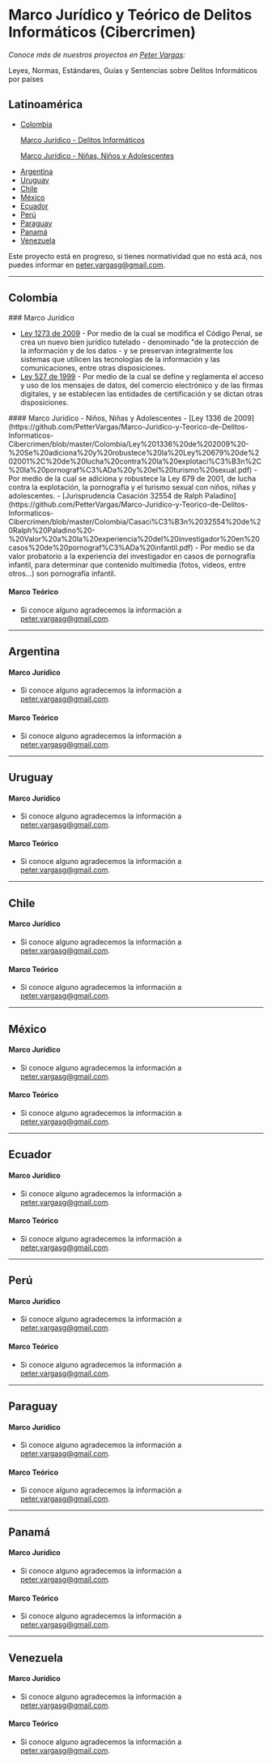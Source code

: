 # Marco Jurídico y Teórico de Delitos Informáticos (Cibercrimen)
_Conoce más de nuestros proyectos en [Peter Vargas](https://petervargas.com):_

Leyes, Normas, Estándares, Guías y Sentencias sobre Delitos Informáticos por países

## Latinoamérica

* [Colombia](#Colombia)<p>
[Marco Jurídico -  Delitos Informáticos](#delitosinformaticos)<p>
[Marco Jurídico -  Niñas, Niños y Adolescentes](#menores)<p>
* [Argentina](#Argentina)
* [Uruguay](#Uruguay)
* [Chile](#Chile)
* [México](#Mexico)
* [Ecuador](#Ecuador)
* [Perú](#Peru)
* [Paraguay](#Paraguay)
* [Panamá](#Panama)
* [Venezuela](#Venezuela)

Este proyecto está en progreso, si tienes normatividad que no está acá, nos puedes informar en peter.vargasg@gmail.com.

-------------
<p id="Colombia">

## Colombia

<p id="delitosinformaticos">
### Marco Jurídico

  - [Ley 1273 de 2009](https://github.com/PetterVargas/Marco-Juridico-y-Teorico-de-Delitos-Informaticos-Cibercrimen/blob/master/Colombia/Ley%201273%20de%202009%20-%20Se%20crea%20el%20bien%20jur%C3%ADdico%20tutelado%20De%20la%20Protecci%C3%B3n%20de%20la%20Informaci%C3%B3n%20y%20de%20los%20Datos.pdf) - Por medio de la cual se modifica el Código Penal, se crea un nuevo bien jurídico tutelado - denominado "de la protección de la información y de los datos - y se preservan integralmente los sistemas que utilicen las tecnologías de la información y las comunicaciones, entre otras disposiciones.
  - [Ley 527 de 1999](https://github.com/PetterVargas/Marco-Juridico-y-Teorico-de-Delitos-Informaticos-Cibercrimen/blob/master/Colombia/Ley%20527%20de%201999%20-%20Se%20define%20y%20reglamenta%20el%20acceso%20y%20uso%20de%20los%20mensajes%20de%20datos%2C%20del%20comercio%20electr%C3%B3nico%20y%20de%20las%20firmas%20digitales.pdf) - Por medio de la cual se define y reglamenta el acceso y uso de los mensajes de datos, del comercio electrónico y de las firmas digitales, y se establecen las entidades de certificación y se dictan otras disposiciones.

<p id="menores">
#### Marco Jurídico - Niños, Niñas y Adolescentes
  - [Ley 1336 de 2009](https://github.com/PetterVargas/Marco-Juridico-y-Teorico-de-Delitos-Informaticos-Cibercrimen/blob/master/Colombia/Ley%201336%20de%202009%20-%20Se%20adiciona%20y%20robustece%20la%20Ley%20679%20de%202001%2C%20de%20lucha%20contra%20la%20explotaci%C3%B3n%2C%20la%20pornograf%C3%ADa%20y%20el%20turismo%20sexual.pdf) - Por medio de la cual se adiciona y robustece la Ley 679 de 2001, de lucha contra la explotación, la pornografía y el turismo sexual con niños, niñas y adolescentes.
  - [Jurisprudencia Casación 32554 de Ralph Paladino](https://github.com/PetterVargas/Marco-Juridico-y-Teorico-de-Delitos-Informaticos-Cibercrimen/blob/master/Colombia/Casaci%C3%B3n%2032554%20de%20Ralph%20Paladino%20-%20Valor%20a%20la%20experiencia%20del%20investigador%20en%20casos%20de%20pornograf%C3%ADa%20infantil.pdf) - Por medio se da valor probatorio a la experiencia del investigador en casos de pornografía infantil, para determinar que contenido multimedia (fotos, videos, entre otros...) son pornografía infantil.

#### Marco Teórico

  - Si conoce alguno agradecemos la información a peter.vargasg@gmail.com.
-------------
<p id="Argentina">
	
## Argentina

#### Marco Jurídico

  - Si conoce alguno agradecemos la información a peter.vargasg@gmail.com.

#### Marco Teórico

  - Si conoce alguno agradecemos la información a peter.vargasg@gmail.com.
-------------
<p id="Uruguay">
	
## Uruguay

#### Marco Jurídico

  - Si conoce alguno agradecemos la información a peter.vargasg@gmail.com.

#### Marco Teórico

  - Si conoce alguno agradecemos la información a peter.vargasg@gmail.com.
-------------
<p id="Chile">
	
## Chile

#### Marco Jurídico

  - Si conoce alguno agradecemos la información a peter.vargasg@gmail.com.

#### Marco Teórico

  - Si conoce alguno agradecemos la información a peter.vargasg@gmail.com.
-------------
<p id="Mexico">
	
## México

#### Marco Jurídico

  - Si conoce alguno agradecemos la información a peter.vargasg@gmail.com.

#### Marco Teórico

  - Si conoce alguno agradecemos la información a peter.vargasg@gmail.com.
-------------
<p id="Ecuador">
	
## Ecuador

#### Marco Jurídico

  - Si conoce alguno agradecemos la información a peter.vargasg@gmail.com.

#### Marco Teórico

  - Si conoce alguno agradecemos la información a peter.vargasg@gmail.com.
-------------
<p id="Peru">

## Perú

#### Marco Jurídico

  - Si conoce alguno agradecemos la información a peter.vargasg@gmail.com.

#### Marco Teórico

  - Si conoce alguno agradecemos la información a peter.vargasg@gmail.com.
-------------
<p id="Paraguay">
	
## Paraguay

#### Marco Jurídico

  - Si conoce alguno agradecemos la información a peter.vargasg@gmail.com.

#### Marco Teórico

  - Si conoce alguno agradecemos la información a peter.vargasg@gmail.com.
-------------
<p id="Panama">
	
## Panamá

#### Marco Jurídico

  - Si conoce alguno agradecemos la información a peter.vargasg@gmail.com.

#### Marco Teórico

  - Si conoce alguno agradecemos la información a peter.vargasg@gmail.com.
-------------
<p id="Venezuela">
	
## Venezuela

#### Marco Jurídico

  - Si conoce alguno agradecemos la información a peter.vargasg@gmail.com.

#### Marco Teórico

  - Si conoce alguno agradecemos la información a peter.vargasg@gmail.com.
